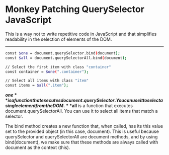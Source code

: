 # Monkey Patching QuerySelector JavaScript

This is a way not to write repetitive code in JavaScript and that simplifies readability in the selection of elements of the DOM.

---

```bash
const $one = document.querySelector.bind(document);
const $all = document.querySelectorAll.bind(document);

// Select the first item with class "container"
const container = $one(".container");

// Select all items with class "item"
const items = $all(".item");
```
**$one** is a function that executes document.querySelector. You can use it to select a single element from the DOM.
**$all** is a function that executes document.querySelectorAll. You can use it to select all items that match a selector.

The bind method creates a new function that, when called, has its this value set to the provided object (in this case, document). This is useful because querySelector and querySelectorAll are document methods, and by using bind(document), we make sure that these methods are always called with document as the context (this).
